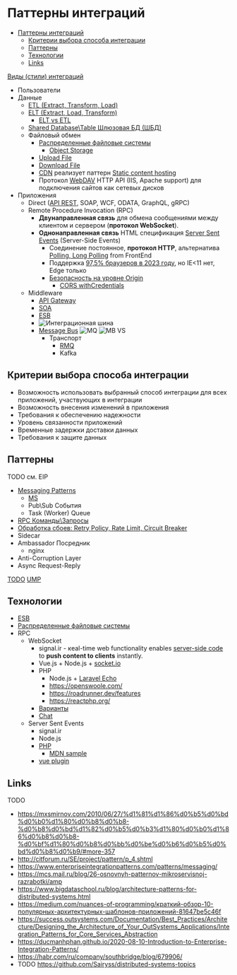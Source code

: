 # Паттерны интеграций

- [Паттерны интеграций](#паттерны-интеграций)
  - [Критерии выбора способа интеграции](#критерии-выбора-способа-интеграции)
  - [Паттерны](#паттерны)
  - [Технологии](#технологии)
  - [Links](#links)

[Виды (стили) интеграций](https://www.enterpriseintegrationpatterns.com/patterns/messaging/IntegrationStylesIntro.html)

- Пользователи
- Данные
  - [ETL (Extract, Transform, Load)](https://python.ivan-shamaev.ru/etl-best-practices-design-data-patterns/)
  - [ELT (Extract, Load, Transform)](https://www.striim.com/blog/data-integration/)
    - [ELT vs ETL](https://coderlessons.com/tutorials/bolshie-dannye-i-analitika/teoriia-khraneniia-dannykh/5-etl-protiv-elt)
  - [Shared Database\Table Шлюзовая БД (ШБД)](pattern.shareddb.md)
  - Файловый обмен
    - [Распределенные файловые системы](../../technology/filesystem/filesystem.md)
      - [Object Storage](../../technology/filesystem/object.storage.md)
    - [Upload File](pattern.uploadfile.md)
    - [Download File](../../api/api.rest.md)
    - [CDN](../system.class/cdn.md) реализует паттерн [Static content hosting](https://learn.microsoft.com/en-us/azure/architecture/patterns/static-content-hosting)
    - Протокол [WebDAV](https://xakep.ru/2014/09/09/webdav/) HTTP API (IIS, Apache support) для подключения сайтов как сетевых дисков
- Приложения
  - Direct ([API REST](../../api/api.md), SOAP, WCF, ODATA, GraphQL, gRPC)    
  - Remote Procedure Invocation (RPC)
    - __Двунаправленная связь__ для обмена сообщениями между клиентом и сервером (__протокол WebSocket__).   
    - __Однонаправленная связь__ HTML спецификация [Server Sent Events](https://learn.javascript.ru/server-sent-events) (Server-Side Events)
      - Соединение постоянное, __протокол HTTP__, альтернатива [Polling, Long Polling](https://web.dev/eventsource-basics/) from FrontEnd
      - Поддержка [97,5% браузеров в 2023 году](https://caniuse.com/eventsource), но IE<11 нет, Edge только
      - [Безопасность на уровне Origin](https://web.dev/eventsource-basics/#a-word-on-security)
        - [CORS withCredentials](https://developer.mozilla.org/en-US/docs/Web/API/Server-sent_events/Using_server-sent_events)
  - Middleware
    - [API Gateway](../../api/api.gateway.md)
    - [SOA](../../technology/soa.md)
    - [ESB](../../technology/esb.md)
    - ![Интеграционная шина](../../img/pattern/integration/esb.jpg)
    - [Message Bus](../../technology/rmq.md)
      ![MQ](../../img/pattern/integration/mq.jpg)
      ![MB VS](../../img/pattern/integration/mq.compare.jpg)
      - Транспорт  
        - [RMQ](../../technology/rmq.md)
        - Kafka

## Критерии выбора способа интеграции

- Возможность использовать выбранный способ интеграции для всех приложений, участвующих в интеграции
- Возможность внесения изменений в приложения
- Требования к обеспечению надежности
- Уровень связанности приложений
- Временные задержки доставки данных
- Требования к защите данных

## Паттерны

TODO см. EIP

- [Messaging Patterns](https://www.enterpriseintegrationpatterns.com/patterns/messaging/)
  - [MS](https://docs.microsoft.com/ru-ru/azure/architecture/patterns/category/messaging)
  - Pub\Sub События
  - Task (Worker) Queue
- [RPC Команды\Запросы](pattern.rpc.md)
- [Обработка сбоев: Retry Policy, Rate Limit, Circuit Breaker](pattern.failure.md)
- Sidecar
- Ambassador Посредник
  - nginx
- Anti-Corruption Layer
- Async Request-Reply

[TODO](https://habr.com/ru/company/southbridge/blog/679906/)
[UMP](https://airtable.com/embed/shr8hjWhgmcRMq8ZT/tblRsPPtXXbYI4IzT)

## Технологии

- [ESB](../../technology/esb.md)
- [Распределенные файловые системы](../../technology/dfs.md)
- RPC 
  - WebSocket
    - signal.ir - кeal-time web functionality enables [server-side code](https://learn.microsoft.com/en-us/aspnet/core/signalr/introduction?view=aspnetcore-7.0) to __push content to clients__ instantly.
    - Vue.js + Node.js + [socket.io](https://blog.openreplay.com/rendering-real-time-data-with-vue-node-and-socket-io)
    - PHP 
      - Node.js + [Laravel Echo](https://laravel.com/docs/5.3/broadcasting#installing-laravel-echo)
      - https://openswoole.com/
      - https://roadrunner.dev/features
      - https://reactphp.org/
    - [Варианты](https://www.educba.com/signalr-alternatives/)
    - [Chat](https://blog.bytebytego.com/i/98040721/how-do-we-design-a-chat-application-like-whatsapp-facebook-messenger-or-discord)
  - Server Sent Events
    - signal.ir
    - Node.js
    - [PHP](https://web.dev/eventsource-basics/#server-examples)
      - [MDN sample](https://github.com/mdn/dom-examples/tree/main/server-sent-events)
    - [vue plugin](https://github.com/tserkov/vue-sse)

## Links

TODO
- https://mxsmirnov.com/2010/06/27/%d1%81%d1%86%d0%b5%d0%bd%d0%b0%d1%80%d0%b8%d0%b8-%d0%b8%d0%bd%d1%82%d0%b5%d0%b3%d1%80%d0%b0%d1%86%d0%b8%d0%b8-%d0%bf%d1%80%d0%b8%d0%bb%d0%be%d0%b6%d0%b5%d0%bd%d0%b8%d0%b9/#more-357
- http://citforum.ru/SE/project/pattern/p_4.shtml
- https://www.enterpriseintegrationpatterns.com/patterns/messaging/
- https://mcs.mail.ru/blog/26-osnovnyh-patternov-mikroservisnoj-razrabotki/amp
- https://www.bigdataschool.ru/blog/architecture-patterns-for-distributed-systems.html
- https://medium.com/nuances-of-programming/краткий-обзор-10-популярных-архитектурных-шаблонов-приложений-81647be5c46f
- https://success.outsystems.com/Documentation/Best_Practices/Architecture/Designing_the_Architecture_of_Your_OutSystems_Applications/Integration_Patterns_for_Core_Services_Abstraction
- https://ducmanhphan.github.io/2020-08-10-Introduction-to-Enterprise-Integration-Patterns/
- https://habr.com/ru/company/southbridge/blog/679906/
- TODO https://github.com/Sairyss/distributed-systems-topics
